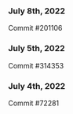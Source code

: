 ### July 8th, 2022

Commit #201106

### July 5th, 2022

Commit #314353


### July 4th, 2022

Commit #72281
